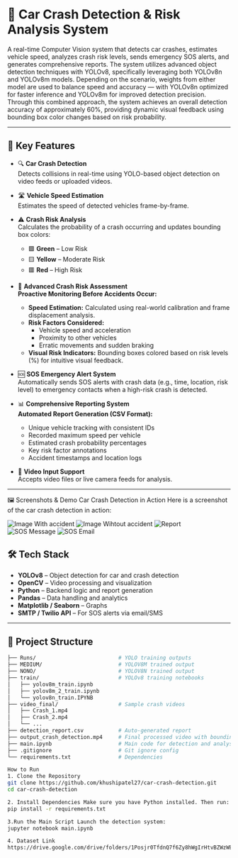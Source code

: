 # 🚗 Car Crash Detection & Risk Analysis System

A real-time Computer Vision system that detects car crashes, estimates vehicle speed, analyzes crash risk levels, sends emergency SOS alerts, and generates comprehensive reports. The system utilizes advanced object detection techniques with YOLOv8, specifically leveraging both YOLOv8n and YOLOv8m models. Depending on the scenario, weights from either model are used to balance speed and accuracy — with YOLOv8n optimized for faster inference and YOLOv8m for improved detection precision. Through this combined approach, the system achieves an overall detection accuracy of approximately 60%, providing dynamic visual feedback using bounding box color changes based on risk probability.

---

## 🧠 Key Features

- 🔍 **Car Crash Detection**  
  Detects collisions in real-time using YOLO-based object detection on video feeds or uploaded videos.

- 🛣️ **Vehicle Speed Estimation**  
  Estimates the speed of detected vehicles frame-by-frame.

- ⚠️ **Crash Risk Analysis**  
  Calculates the probability of a crash occurring and updates bounding box colors:
  - 🟩 **Green** – Low Risk  
  - 🟨 **Yellow** – Moderate Risk  
  - 🟥 **Red** – High Risk  

- 🧠 **Advanced Crash Risk Assessment**  
  **Proactive Monitoring Before Accidents Occur:**
  - **Speed Estimation:** Calculated using real-world calibration and frame displacement analysis.  
  - **Risk Factors Considered:**  
    - Vehicle speed and acceleration  
    - Proximity to other vehicles  
    - Erratic movements and sudden braking  
  - **Visual Risk Indicators:** Bounding boxes colored based on risk levels (%) for intuitive visual feedback.

- 🆘 **SOS Emergency Alert System**  
  Automatically sends SOS alerts with crash data (e.g., time, location, risk level) to emergency contacts when a high-risk crash is detected.

- 📊 **Comprehensive Reporting System**  
  **Automated Report Generation (CSV Format):**
  - Unique vehicle tracking with consistent IDs  
  - Recorded maximum speed per vehicle  
  - Estimated crash probability percentages  
  - Key risk factor annotations  
  - Accident timestamps and location logs

- 🎥 **Video Input Support**  
  Accepts video files or live camera feeds for analysis.

---
🖼️ Screenshots & Demo
Car Crash Detection in Action
Here is a screenshot of the car crash detection in action:

![Image With accident](Images/image-1.png)
![Image Wihtout accident](Images/image-2.png)
![Report](Images/image.png)
![SOS Message](Images/1.jpg)
![SOS Email](Images/email.jpg)

## 🛠️ Tech Stack

- **YOLOv8** – Object detection for car and crash detection  
- **OpenCV** – Video processing and visualization  
- **Python** – Backend logic and report generation  
- **Pandas** – Data handling and analytics  
- **Matplotlib / Seaborn** – Graphs  
- **SMTP / Twilio API** – For SOS alerts via email/SMS  

---
## 📁 Project Structure

```bash
├── Runs/                          # YOLO training outputs
├── MEDIUM/                        # YOLOV8M trained output
├── NONO/                          # YOLOV8N trained output
├── train/                         # YOLOv8 training notebooks
│   ├── yolov8m_train.ipynb        
│   ├── yolov8m_2_train.ipynb      
│   └── yolov8n_train.IPYNB        
├── video_final/                   # Sample crash videos
│   ├── Crash_1.mp4
│   ├── Crash_2.mp4
│   └── ...
├── detection_report.csv           # Auto-generated report
├── output_crash_detection.mp4     # Final processed video with bounding boxes
├── main.ipynb                     # Main code for detection and analysis
├── .gitignore                     # Git ignore config
└── requirements.txt               # Dependencies 

How to Run
1. Clone the Repository
git clone https://github.com/khushipatel27/car-crash-detection.git
cd car-crash-detection

2. Install Dependencies Make sure you have Python installed. Then run:
pip install -r requirements.txt

3.Run the Main Script Launch the detection system:
jupyter notebook main.ipynb

4. Dataset Link
https://drive.google.com/drive/folders/1Posjr0TfdnQ7f6Zy8hWgIrHtvBZWzWEc?usp=sharing

